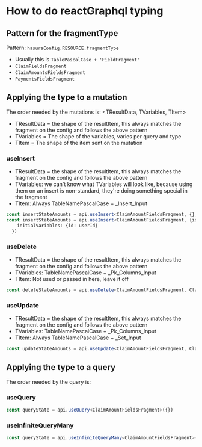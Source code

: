 # How to do reactGraphql typing

## Pattern for the fragmentType  

Pattern: `hasuraConfig.RESOURCE.fragmentType` 

- Usually this is `TablePascalCase + 'FieldFragment'`
- `ClaimFieldsFragment`
- `ClaimAmountsFieldsFragment`
- `PaymentsFieldsFragment`

## Applying the type to a mutation

The order needed by the mutations is: <TResultData, TVariables, TItem>

- TResultData = the shape of the resultItem, this always matches the fragment on the config and follows the above pattern
- TVariables = The shape of the variables, varies per query and type
- TItem = The shape of the item sent on the mutation

### useInsert

- TResultData = the shape of the resultItem, this always matches the fragment on the config and follows the above pattern
- TVariables: we can't know what TVariables will look like, because using them on an insert is non-standard, they're doing something special in the fragment
- TItem: Always TableNamePascalCase + _Insert_Input

```ts
const insertStateAmounts = api.useInsert<ClaimAmountFieldsFragment, {}, ClaimAmount_Insert_Input>({})
const insertStateAmounts = api.useInsert<ClaimAmountFieldsFragment, {id: string}, ClaimAmount_Insert_Input>({
    initialVariables: {id: userId}
  })
```

### useDelete

- TResultData = the shape of the resultItem, this always matches the fragment on the config and follows the above pattern
- TVariables: TableNamePascalCase + _Pk_Columns_Input
- TItem: Not used or passed in here, leave it off

 ```ts
 const deleteStateAmounts = api.useDelete<ClaimAmountFieldsFragment, ClaimAmount_Pk_Columns_Input>({})
 ```

### useUpdate
- TResultData = the shape of the resultItem, this always matches the fragment on the config and follows the above pattern
- TVariables: TableNamePascalCase + _Pk_Columns_Input
- TItem: Always TableNamePascalCase + _Set_Input

```ts
const updateStateAmounts = api.useUpdate<ClaimAmountFieldsFragment, ClaimAmount_Pk_Columns_Input, ClaimAmount_Set_Input>({})
```


## Applying the type to a query


The order needed by the query is: <TData>

### useQuery
```ts
const queryState = api.useQuery<ClaimAmountFieldsFragment>({})
```

### useInfiniteQueryMany
```ts
const queryState = api.useInfiniteQueryMany<ClaimAmountFieldsFragment>({})
```
